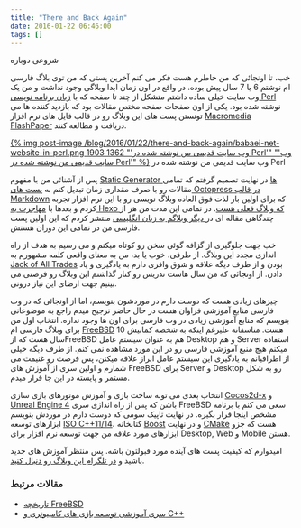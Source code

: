 ```yaml
---
title: "There and Back Again"
date: 2016-01-22 06:46:00
tags: []
---
```


<div class="post-title-fa">شروعی دوباره</div>

خب، تا اونجائی که من خاطرم هست فکر می کنم آخرین پستی که من توی بلاگ فارسی ام نوشتم 6 یا 7 سال پیش بوده. در واقع در اون زمان ابدا وبلاگی وجود نداشت و من یک وب سایت خیلی ساده داشتم متشکل از چند تا صفحه که با [زبان برنامه نویسی Perl](https://github.com/NuLL3rr0r/babaei-net-in-perl) نوشته شده بود. یکی از اون صفحات صفحه مختص مقالات بود که بازدید کننده ها می تونستن پست های این وبلاگ رو در قالب فایل های نرم افزار [Macromedia FlashPaper](https://www.adobe.com/support/flashpaper/) دریافت و مطالعه کنند. 

[{% img post-image /blog/2016/01/22/there-and-back-again/babaei-net-website-in-perl.png 1903 1362 "'وب سایت قدیمی من نوشته شده در Perl'" "'وب سایت قدیمی من نوشته شده در Perl'" %}](/blog/2016/01/22/there-and-back-again/babaei-net-website-in-perl.png)
<span class="post-image-title">وب سایت قدیمی من نوشته شده در Perl</span>

پس از آشنائی من با مفهوم [Static Generator ها](https://www.staticgen.com/) در نهایت تصمیم گرفتم که تمامی مقالات رو با صرف مقداری زمان تبدیل کنم به [پست های Octopress در قالب  Markdown](https://github.com/NuLL3rr0r/babaei-net-blog-source/tree/octopress-v2)  که برای اولین بار لذت فوق العاده وبلاگ نویسی رو با این نرم افزار تجربه کردم و بعدها با [مهاجرت به Hexo که وبلاگ فعلی هست](https://github.com/NuLL3rr0r/babaei-net-blog-source/tree/hexo-v3). در تمامی این مدت من هر از چندگاهی مقاله ای در[ دیگر وبلاگم به زبان انگلیسی](http://www.babaei.net/) منتشر کردم که این اولین پست فارسی من در تمامی این دوران هستش.

خب جهت جلوگیری از گزافه گوئی سخن رو کوتاه میکنم و می رسیم به هدف از راه اندازی مجدد این وبلاگ. از طرفی، خوب یا بد، من به معنای واقعی کلمه مشهورم به [Jack of All Trades]( https://en.wikipedia.org/wiki/Jack_of_all_trades,_master_of_none) بودن و از طرف دیگه علاقه و شوق وافری دارم به یادگیری و یاد دادن. از اونجائی که من سال هاست تدریس رو کنار گذاشتم این وبلاگ رو فرصتی می بینیم جهت ارضای این نیاز درونی.

چیزهای زیادی هست که دوست دارم در موردشون بنویسم، اما از اونجائی که در وب فارسی منابع آموزشی فراوان هست در حال حاضر ترجیح میدم راجع به موضوعاتی بنویسم که منابع آموزشی زیادی در وب فارسی برای اون ها وجود نداره. انتخاب اول من برای وبلاگ فارسی ام  [FreeBSD](https://www.freebsd.org/) هست. متاسفانه علیرغم اینکه به شخصه کمابیش 10 سال هست که ازFreeBSD هم به عنوان سیستم عامل Desktop و هم Server استفاده میکنم هیچ منبع آموزشی فارسی رو در این مورد مشاهده نمی کنم. از طرف دیگه خیلی از اطرافیانم به یادگیری این سیستم عامل ابراز علاقه میکنن، پس فرصت رو غنیمت می شمارم و اولین سری از آموزش های FreeBSD برای Server و Desktop رو به شکل مستمر و پایسته در این جا قرار میدم.

انتخاب بعدی می تونه ساخت بازی و آموزش موتورهای بازی سازی [Cocos2d-x](http://www.cocos2d-x.org/)
 و [Unreal Engine 4](https://www.unrealengine.com/) باشن که پس از راه اندازی سری FreeBSD سعی می کنم با برنامه مشخص اینجا قرار بگیره. در نهایت تاپیک سومی که دوست دارم در موردش بنویسم ابزارهای توسعه [ISO C++11/14](https://isocpp.org/)، کتابخانه [Boost](http://www.boost.org/) و در نهایت [CMake](https://cmake.org/) هست که جزو ابزارهای مورد علاقه من جهت توسعه نرم افزار برای Desktop, Web و Mobile هستن.

امیدوارم که کیفیت پست های آینده مورد قبولتون باشه. پس منتظر آموزش های جدید باشید و [در تلگرام این وبلاگ رو دنبال کنید](https://telegram.me/babaei_net).

<!-- more -->

### مقالات مرتبط ###

* [تاریخچه FreeBSD](/blog/2016/01/23/the-history-of-freebsd/)
* [سری آموزشی توسعه بازی های کامپیوتری و C++](/blog/2016/01/23/game-development-and-c-tutorials-series/)

